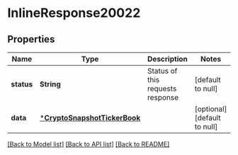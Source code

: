 # InlineResponse20022

## Properties
Name | Type | Description | Notes
------------ | ------------- | ------------- | -------------
**status** | **String** | Status of this requests response | [default to null]
**data** | [***CryptoSnapshotTickerBook**](CryptoSnapshotTickerBook.md) |  | [optional] [default to null]

[[Back to Model list]](../README.md#documentation-for-models) [[Back to API list]](../README.md#documentation-for-api-endpoints) [[Back to README]](../README.md)

